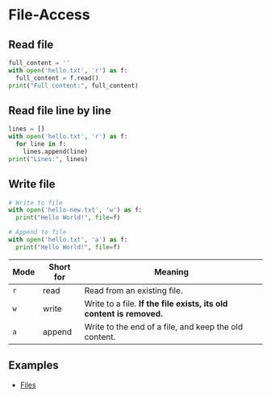 # File-Access

## Read file

```python
full_content = ''
with open('hello.txt', 'r') as f:
  full_content = f.read()
print("Full content:", full_content)
```

## Read file line by line

```python
lines = []
with open('hello.txt', 'r') as f:
  for line in f:
    lines.append(line)
print("Lines:", lines)
```

## Write file

```python
# Write to file
with open('hello-new.txt', 'w') as f:
  print("Hello World!", file=f)

# Append to file
with open('hello.txt', 'a') as f:
  print("Hello World!", file=f)
```

| Mode | Short for | Meaning                                                              |
| ---- | --------- | -------------------------------------------------------------------- |
| `r`  | read      | Read from an existing file.                                          |
| `w`  | write     | Write to a file. **If the file exists, its old content is removed.** |
| `a`  | append    | Write to the end of a file, and keep the old content.                |

## Examples

* [Files](../examples/files.py)
